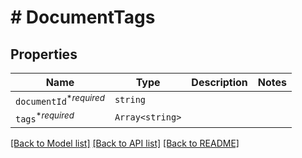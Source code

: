 # # DocumentTags



## Properties

Name | Type | Description | Notes
------------ | ------------- | ------------- | -------------
| `documentId`<sup>*_required_</sup> | ```string``` |   |  |
| `tags`<sup>*_required_</sup> | ```Array<string>``` |   |  |

[[Back to Model list]](../README.md#models) [[Back to API list]](../README.md#api-endpoints) [[Back to README]](../README.md)
